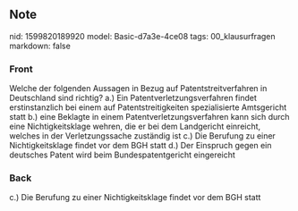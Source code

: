 ## Note
nid: 1599820189920
model: Basic-d7a3e-4ce08
tags: 00_klausurfragen
markdown: false

### Front
Welche der folgenden Aussagen in Bezug auf Patentstreitverfahren in Deutschland sind richtig?
a.) Ein Patentverletzungsverfahren findet erstinstanzlich bei einem auf Patentstreitigkeiten spezialisierte Amtsgericht statt
b.) eine Beklagte in einem Patentverletzungsverfahren kann sich durch eine Nichtigkeitsklage wehren, die er bei dem Landgericht einreicht, welches in der Verletzungssache zuständig ist
c.) Die Berufung zu einer Nichtigkeitsklage findet vor dem BGH statt
d.) Der Einspruch gegen ein deutsches Patent wird beim Bundespatentgericht eingereicht

### Back
c.) Die Berufung zu einer Nichtigkeitsklage findet vor dem BGH statt
